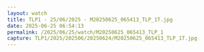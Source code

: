 ```yaml
---
layout: watch
title: TLP1 - 25/06/2025 - M20250625_065413_TLP_1T.jpg
date: 2025-06-25 06:54:13
permalink: /2025/06/25/watch/M20250625_065413_TLP_1
capture: TLP1/2025/202506/20250624/M20250625_065413_TLP_1T.jpg
---
```


